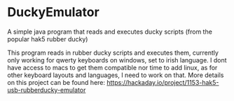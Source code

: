 # DuckyEmulator
A simple java program that reads and executes ducky scripts (from the popular hak5 rubber ducky)

This program reads in rubber ducky scripts and executes them, currently only working for qwerty keyboards on windows, set to 
irish language. I dont have access to macs to get them compatible nor time to add linux, as for other keyboard layouts and 
languages, I need to work on that. More details on this project can be found here: https://hackaday.io/project/1153-hak5-usb-rubberducky-emulator
